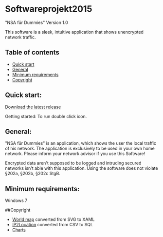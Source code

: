 # Softwareprojekt2015
"NSA für Dummies"
Version 1.0

This software is a sleek, intuitive application that shows unencrypted network traffic.

## Table of contents

- [Quick start](#quick-start)
- [General](#general) 
- [Minimum requirements](#minimum-requirements) 
- [Copyright](#copyright)

## Quick start:

[Download the latest release](https://github.com/Softwareprojekt2015/Softwareprojekt2015/releases)

Getting started:
To run double click icon.

## General:

"NSA für Dummies" is an application, which shows the user the local traffic of his network. 
The application is exclusively to be used in your own home network. Please inform your network advisor if you use this Software!

Encrypted data aren't supposed to be logged and intruding secured networks isn't able with this application.
Using the software does not violate §202a, §202b, §202c StgB.

## Minimum requirements:

Windows 7

##Copyright

- [World map](http://creativecommons.org/licenses/by-nc/4.0) converted from SVG to XAML
- [IP2Location](http://lite.ip2location.com/database-ip-country#ipv4) converted from CSV to SQL
- [Charts](https://modernuicharts.codeplex.com/license)
